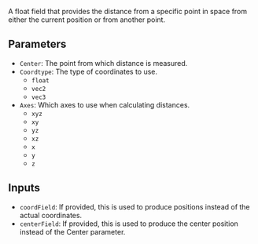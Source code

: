 A float field that provides the distance from a specific point in space from either the current position or from another point.

## Parameters

* `Center`: The point from which distance is measured.
* `Coordtype`: The type of coordinates to use.
  * `float`
  * `vec2`
  * `vec3`
* `Axes`: Which axes to use when calculating distances.
  * `xyz`
  * `xy`
  * `yz`
  * `xz`
  * `x`
  * `y`
  * `z`

## Inputs

* `coordField`: If provided, this is used to produce positions instead of the actual coordinates.
* `centerField`: If provided, this is used to produce the center position instead of the Center parameter.